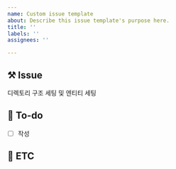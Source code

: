 ```yaml
---
name: Custom issue template
about: Describe this issue template's purpose here.
title: ''
labels: ''
assignees: ''

---
```


## ⚒️ Issue
디렉토리 구조 세팅 및 엔티티 세팅

## 📝 To-do
- [ ] 작성

## 📂 ETC
